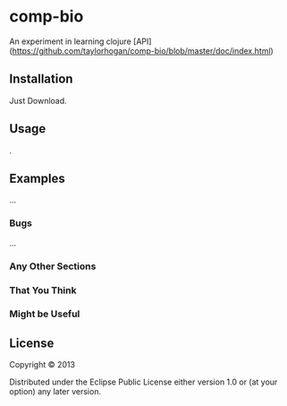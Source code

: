 # comp-bio

An experiment in learning clojure
[API] (https://github.com/taylorhogan/comp-bio/blob/master/doc/index.html)
## Installation

Just Download.

## Usage
.

## Examples

...

### Bugs

...

### Any Other Sections
### That You Think
### Might be Useful

## License

Copyright © 2013

Distributed under the Eclipse Public License either version 1.0 or (at
your option) any later version.
